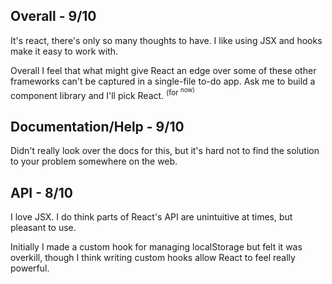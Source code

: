 ## Overall - 9/10
It's react, there's only so many thoughts to have. I like using JSX and hooks make it easy to work with.

Overall I feel that what might give React an edge over some of these other frameworks can't be captured in a single-file to-do app. Ask me to build a component library and I'll pick React. <sup>(for <sup>now)</sup></sup>

## Documentation/Help - 9/10
Didn't really look over the docs for this, but it's hard not to find the solution to your problem somewhere on the web.

## API - 8/10
I love JSX. I do think parts of React's API are unintuitive at times, but pleasant to use.

Initially I made a custom hook for managing localStorage but felt it was overkill, though I think writing custom hooks allow React to feel really powerful.
